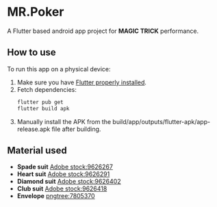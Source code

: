 # MR.Poker

A Flutter based android app project for **MAGIC TRICK** performance.

## How to use

To run this app on a physical device:

1. Make sure you have [Flutter properly installed](https://docs.flutter.dev/get-started/install).
2. Fetch dependencies:
   ```bash
   flutter pub get
   flutter build apk
   ```
3. Manually install the APK from the build/app/outputs/flutter-apk/app-release.apk file after building.

## Material used
- **Spade suit** [Adobe stock:9626267](https://stock.adobe.com/tw/images/heart-suit/9626267)
- **Heart suit** [Adobe stock:9626291](https://stock.adobe.com/tw/images/heart-suit/9626291) 
- **Diamond suit** [Adobe stock:9626402](https://stock.adobe.com/tw/images/heart-suit/9626402) 
- **Club suit** [Adobe stock:9626418](https://stock.adobe.com/tw/images/heart-suit/9626418)
- **Envelope** [pngtree:7805370](https://pngtree.com/freepng/brown-envelopes-a4-template-set_7805370.html)